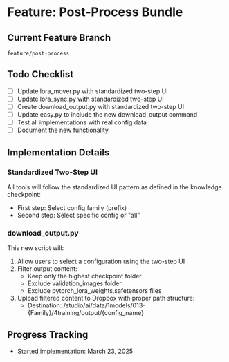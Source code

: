 # Feature: Post-Process Bundle

## Current Feature Branch
```
feature/post-process
```

## Todo Checklist
- [ ] Update lora_mover.py with standardized two-step UI
- [ ] Update lora_sync.py with standardized two-step UI
- [ ] Create download_output.py with standardized two-step UI
- [ ] Update easy.py to include the new download_output command
- [ ] Test all implementations with real config data
- [ ] Document the new functionality

## Implementation Details

### Standardized Two-Step UI
All tools will follow the standardized UI pattern as defined in the knowledge checkpoint:
- First step: Select config family (prefix)
- Second step: Select specific config or "all"

### download_output.py
This new script will:
1. Allow users to select a configuration using the two-step UI
2. Filter output content:
   - Keep only the highest checkpoint folder
   - Exclude validation_images folder
   - Exclude pytorch_lora_weights.safetensors files
3. Upload filtered content to Dropbox with proper path structure:
   - Destination: /studio/ai/data/1models/013-{Family}/4training/output/{config_name}

## Progress Tracking
- Started implementation: March 23, 2025
